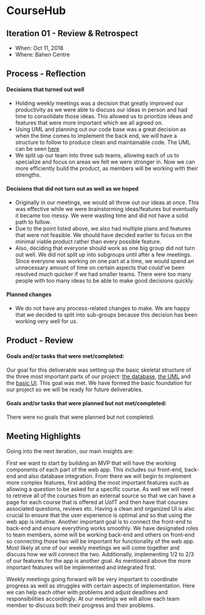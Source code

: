 # CourseHub



## Iteration 01 - Review & Retrospect

 * When: Oct 11, 2018
 * Where: Bahen Centre

## Process - Reflection

#### Decisions that turned out well

 * Holding weekly meetings was a decision that greatly improved our productivity as we were able to discuss our ideas in person and had time to consolidate those ideas. This allowed us to prioritize ideas and features that were more important which we all agreed on.
 * Using UML and planning out our code base was a great decision as when the time comes to implement the back end, we will have a structure to follow to produce clean and maintainable code. The UML can be seen [here](https://drive.google.com/file/d/1m6DPvzWu5L10WlaltwL3CrcNGazQQ7-A/view)
 * We split up our team into three sub teams, allowing each of us to specialize and focus on areas we felt we were stronger in. Now we can more efficiently build the product, as members will be working with their strengths.

#### Decisions that did not turn out as well as we hoped

 * Originally in our meetings, we would all throw out our ideas at once. This was effective while we were brainstorming ideas/features but eventually it became too messy. We were wasting time and did not have a solid path to follow.
 * Due to the point listed above, we also had multiple plans and features that were not feasible. We should have decided earlier to focus on the minimal viable product rather than every possible feature.
 * Also, deciding that everyone should work as one big group did not turn out well.  We did not split up into subgroups until after a few meetings.  Since everyone was working on one part at a time, we would spend an unnecessary amount of time on certain aspects that could’ve been resolved much quicker if we had smaller teams.  There were too many people with too many ideas to be able to make good decisions quickly.  


#### Planned changes
 * We do not have any process-related changes to make.  We are happy that we decided to split into sub-groups because this decision has been working very well for us. 


## Product - Review

#### Goals and/or tasks that were met/completed:
 Our goal for this deliverable was setting up the basic skeletal structure of the three most important parts of our project: [the database](https://imgur.com/a/qBAQ77n), [the UML](https://drive.google.com/file/d/1m6DPvzWu5L10WlaltwL3CrcNGazQQ7-A/view?usp=sharing) and the [basic UI](https://imgur.com/a/lpIvy7u).  This goal was met. We have formed the basic foundation for our project so we will be ready for future deliverables.  

#### Goals and/or tasks that were planned but not met/completed:
 There were no goals that were planned but not completed.


## Meeting Highlights

Going into the next iteration, our main insights are:

 First we want to start by building an MVP that will have the working components of each part of the web app. This includes our front-end, back-end and also database integration. From there we will begin to implement more complex features, first adding the most important features such as allowing a question to be asked for a specific course.
 As well we will need to retrieve all of the courses from an external source so that we can have a page for each course that is offered at UofT and then have that courses associated questions, reviews etc. Having a clean and organized UI is also crucial to ensure that the user experience is optimal and so that using the web app is intuitive.
 Another important goal is to connect the front-end to back-end and ensure everything works smoothly. We have designated roles to team members, some will be working back-end and others on front-end so connecting those two will be important for functionality of the web app. Most likely at one of our weekly meetings we will come together and discuss how we will connect the two. Additionally, implementing 1/2 to 2/3 of our features for the app is another goal. As mentioned above the more important features will be implemented and integrated first. 
 
 Weekly meetings going forward will be very important to coordinate progress as well as struggles with certain aspects of implementation. Here we can help each other with problems and adjust deadlines and responsibilities accordingly. At our meetings we will allow each team member to discuss both their progress and their problems.
